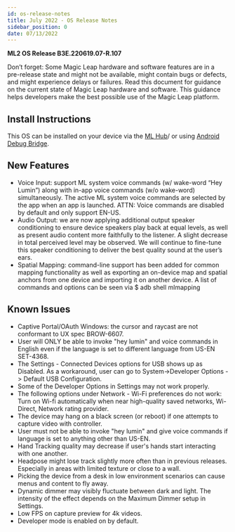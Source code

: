 ```yaml
---
id: os-release-notes
title: July 2022 - OS Release Notes
sidebar_position: 0
date: 07/13/2022
---
```


**ML2 OS Release B3E.220619.07-R.107**

Don’t forget: Some Magic Leap hardware and software features are in a pre-release state and might not be available, might contain bugs or defects, and might experience delays or failures. Read this document for guidance on the current state of Magic Leap hardware and software. This guidance helps developers make the best possible use of the Magic Leap platform.

## Install Instructions

This OS can be installed on your device via the [ML Hub](/docs/guides/developer-tools/ml-hub/ml-hub-os-installer.md)/ or using [Android Debug Bridge](/docs/guides/device/updating-the-os/device-flashing-guide.md).

## New Features

- Voice Input: support ML system voice commands (w/ wake-word “Hey Lumin”) along with in-app voice commands (w/o wake-word) simultaneously. The active ML system voice commands are selected by the app when an app is launched. ATTN: Voice commands are disabled by default and only support EN-US.
- Audio Output: we are now applying additional output speaker conditioning to ensure device speakers play back at equal levels, as well as present audio content more faithfully to the listener. A slight decrease in total perceived level may be observed. We will continue to fine-tune this speaker conditioning to deliver the best quality sound at the user’s ears.
- Spatial Mapping: command-line support has been added for common mapping functionality as well as exporting an on-device map and spatial anchors from one device and importing it on another device. A list of commands and options can be seen via $ adb shell mlmapping

## Known Issues

- Captive Portal/OAuth Windows: the cursor and raycast are not conformant to UX spec BROW-6607.
- User will ONLY be able to invoke "hey lumin" and voice commands in English even if the language is set to different language from US-EN SET-4368.
- The Settings - Connected Devices options for USB shows up as Disabled. As a workaround, user can go to System->Developer Options -> Default USB Configuration.
- Some of the Developer Options in Settings may not work properly.
- The following options under Network - Wi-Fi preferences do not work: Turn on Wi-fi automatically when near high-quality saved networks, Wi-Direct, Network rating provider.
- The device may hang on a black screen (or reboot) if one attempts to capture video with controller.
- User must not be able to invoke "hey lumin" and give voice commands if language is set to anything other than US-EN.
- Hand Tracking quality may decrease if user's hands start interacting with one another.
- Headpose might lose track slightly more often than in previous releases. Especially in areas with limited texture or close to a wall.
- Picking the device from a desk in low environment scenarios can cause menus and content to fly away.
- Dynamic dimmer may visibly fluctuate between dark and light. The intensity of the effect depends on the Maximum Dimmer setup in Settings.
- Low FPS on capture preview for 4k videos.
- Developer mode is enabled on by default.
